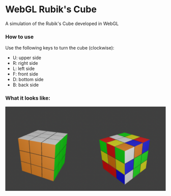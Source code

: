 # WebGL Rubik's Cube
A simulation of the Rubik's Cube developed in WebGL

### How to use
Use the following keys to turn the cube (clockwise):
* U: upper side
* R: right side
* L: left side
* F: front side
* D: bottom side
* B: back side


### What it looks like:

![Example screenshot](https://raw.githubusercontent.com/Limera1n96/WebGL_RubiksCube/master/pictures/screenshot.png?token=ABTM3EUC7P6DWKQZ4HS4WOC566EQK)
